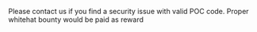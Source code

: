Please contact us if you find a security issue with valid POC code. 
Proper whitehat bounty would be paid as reward
